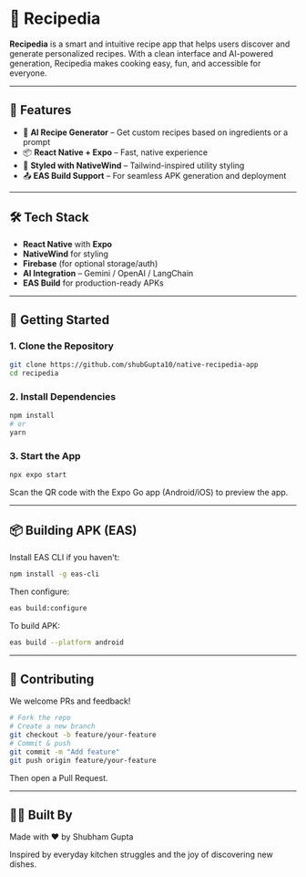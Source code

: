 # 🍲 Recipedia

**Recipedia** is a smart and intuitive recipe app that helps users discover and generate personalized recipes. With a clean interface and AI-powered generation, Recipedia makes cooking easy, fun, and accessible for everyone.

---

## 📱 Features

- 🧠 **AI Recipe Generator** – Get custom recipes based on ingredients or a prompt  
- 📦 **React Native + Expo** – Fast, native experience  
- 🎨 **Styled with NativeWind** – Tailwind-inspired utility styling  
- 📤 **EAS Build Support** – For seamless APK generation and deployment

---

## 🛠️ Tech Stack

- **React Native** with **Expo**  
- **NativeWind** for styling  
- **Firebase** (for optional storage/auth)  
- **AI Integration** – Gemini / OpenAI / LangChain  
- **EAS Build** for production-ready APKs

---

## 🚀 Getting Started

### 1. Clone the Repository

```bash
git clone https://github.com/shubGupta10/native-recipedia-app
cd recipedia
```

### 2. Install Dependencies

```bash
npm install
# or
yarn
```

### 3. Start the App

```bash
npx expo start
```

Scan the QR code with the Expo Go app (Android/iOS) to preview the app.



---

## 📦 Building APK (EAS)

Install EAS CLI if you haven't:

```bash
npm install -g eas-cli
```

Then configure:

```bash
eas build:configure
```

To build APK:

```bash
eas build --platform android
```

---

## 🤝 Contributing

We welcome PRs and feedback!

```bash
# Fork the repo
# Create a new branch
git checkout -b feature/your-feature
# Commit & push
git commit -m "Add feature"
git push origin feature/your-feature
```

Then open a Pull Request.

---

## 👨‍🍳 Built By

Made with ❤️ by Shubham Gupta

Inspired by everyday kitchen struggles and the joy of discovering new dishes.


